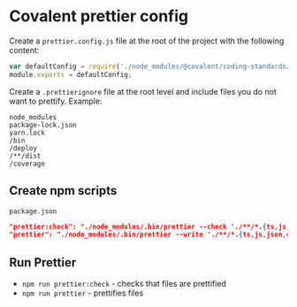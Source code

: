 # Covalent prettier config

Create a `prettier.config.js` file at the root of the project with the following content:

```javascript
var defaultConfig = require('./node_modules/@covalent/coding-standards/prettier/prettier.config.js');
module.exports = defaultConfig;
```

Create a `.prettierignore` file at the root level and include files you do not want to prettify. Example:

```
node_modules
package-lock.json
yarn.lock
/bin
/deploy
/**/dist
/coverage
```

## Create npm scripts

`package.json`

```json
"prettier:check": "./node_modules/.bin/prettier --check './**/*.{ts,js,json,css,scss,html,yml,md}'",
"prettier": "./node_modules/.bin/prettier --write './**/*.{ts,js,json,css,scss,html,yml,md}'"
```


## Run Prettier

- `npm run prettier:check` - checks that files are prettified
- `npm run prettier` - prettifies files
